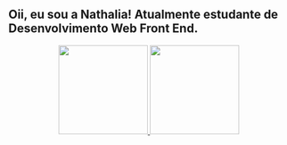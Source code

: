 ## Oii, eu sou a Nathalia! Atualmente estudante de Desenvolvimento Web Front End.

<div align="center">

  <a href="https://github.com/nathsalatino">
  
  <img height="160em" src="https://github-readme-stats.vercel.app/api?username=nathsalatino&show_icons=true&theme=jolly&include_all_commits=true&count_private=true"/>
  
  <img height="160em" src="https://github-readme-stats.vercel.app/api/top-langs/?username=nathsalatino&layout=compact&langs_count=7&theme=jolly"/>
  
</div>
